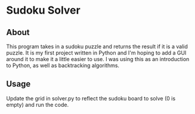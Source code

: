# Sudoku Solver

## About

This program takes in a sudoku puzzle and returns the result if it is a valid puzzle. It is my first project written in Python and I'm hoping to add a GUI around it to make it a little easier to use. I was using this as an introduction to Python, as well as backtracking algorithms.

## Usage

Update the grid in solver.py to reflect the sudoku board to solve (0 is empty) and run the code.
